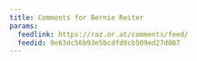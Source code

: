 ```yaml
---
title: Comments for Bernie Reiter
params:
  feedlink: https://raz.or.at/comments/feed/
  feedid: 9e63dc56b93e5bcdfd0cb509ed27d007
---
```

